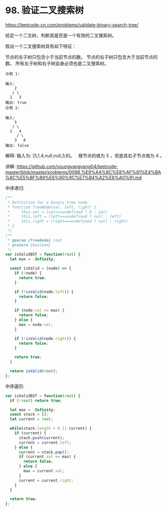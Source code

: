 # 98. 验证二叉搜索树

https://leetcode-cn.com/problems/validate-binary-search-tree/


给定一个二叉树，判断其是否是一个有效的二叉搜索树。

假设一个二叉搜索树具有如下特征：

节点的左子树只包含小于当前节点的数。
节点的右子树只包含大于当前节点的数。
所有左子树和右子树自身必须也是二叉搜索树。


```
示例 1:

输入:
    2
   / \
  1   3
输出: true
示例 2:

输入:
    5
   / \
  1   4
     / \
    3   6
输出: false
```
解释: 输入为: [5,1,4,null,null,3,6]。
     根节点的值为 5 ，但是其右子节点值为 4 。



讲解:
https://github.com/youngyangyang04/leetcode-master/blob/master/problems/0098.%E9%AA%8C%E8%AF%81%E4%BA%8C%E5%8F%89%E6%90%9C%E7%B4%A2%E6%A0%91.md



中序递归:
```js
/**
 * Definition for a binary tree node.
 * function TreeNode(val, left, right) {
 *     this.val = (val===undefined ? 0 : val)
 *     this.left = (left===undefined ? null : left)
 *     this.right = (right===undefined ? null : right)
 * }
 */
/**
 * @param {TreeNode} root
 * @return {boolean}
 */
var isValidBST = function(root) {
  let max = -Infinity;

  const isValid = (node) => {
    if (!node) {
      return true;
    }

    if (!isValid(node.left)) {
      return false;
    }

    if (node.val <= max) {
      return false;
    } else {
      max = node.val;
    }

    if (!isValid(node.right)) {
      return false;
    }

    return true;
  }

  return isValid(root);
};
```


中序遍历:
```js
var isValidBST = function(root) {
  if (!root) return true;

  let max = -Infinity;
  const stack = [];
  let current = root;

  while(stack.length > 0 || current) {
    if (current) {
      stack.push(current);
      current = current.left;
    } else {
      current = stack.pop();
      if (current.val <= max) {
        return false;
      } else {
        max = current.val;
      }
      current = current.right;
    }
  }

  return true;
};
```
